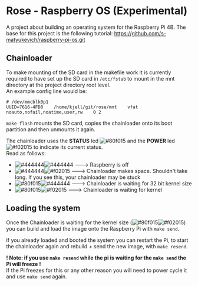 # Rose - Raspberry OS (Experimental)

A project about building an operating system for the Raspberry Pi 4B. The base for this project is the following
tutorial: https://github.com/s-matyukevich/raspberry-pi-os.git

## Chainloader

To make mounting of the SD card in the makefile work it is currently required to have set up the SD card in `/etc/fstab` to mount in the mnt directory at the project directory root level.  
An example config line would be:

```
# /dev/mmcblk0p1
UUID=7616-4FD8    /home/kjell/git/rose/mnt    vfat   noauto,nofail,noatime,user,rw    0 2
```

`make flash` mounts the SD card, copies the chainloader onto its boot partition and then unmounts it again.

The chainloader uses the **STATUS** led ![#80f015](https://via.placeholder.com/15/80f015/000000?text=+)
and the **POWER** led ![#f02015](https://via.placeholder.com/15/f02015/000000?text=+) to indicate its current status.  
Read as follows:

- ![#444444](https://via.placeholder.com/15/444444/000000?text=+)![#444444](https://via.placeholder.com/15/444444/000000?text=+)
  ---> Raspberry is off
- ![#444444](https://via.placeholder.com/15/444444/000000?text=+)![#f02015](https://via.placeholder.com/15/f02015/000000?text=+)
  ---> Chainloader makes space. Shouldn't take long. If you see this, your chainloader may be stuck
- ![#80f015](https://via.placeholder.com/15/80f015/000000?text=+)![#444444](https://via.placeholder.com/15/444444/000000?text=+)
  ---> Chainloader is waiting for 32 bit kernel size
- ![#80f015](https://via.placeholder.com/15/80f015/000000?text=+)![#f02015](https://via.placeholder.com/15/f02015/000000?text=+)
  ---> Chainloader is waiting for kernel

## Loading the system

Once the Chainloader is waiting for the kernel size (![#80f015](https://via.placeholder.com/15/80f015/000000?text=+)![#f02015](https://via.placeholder.com/15/444444/000000?text=+)) you can build and load the image onto the Raspberry Pi with `make send`.

If you already loaded and booted the system you can restart the Pi, to start the chainloader again and rebuild + send the new image, with `make resend`.

**! Note: if you use `make resend` while the pi is waiting for the `make send` the Pi will freeze !**  
If the Pi freezes for this or any other reason you will need to power cycle it and use `make send` again.
